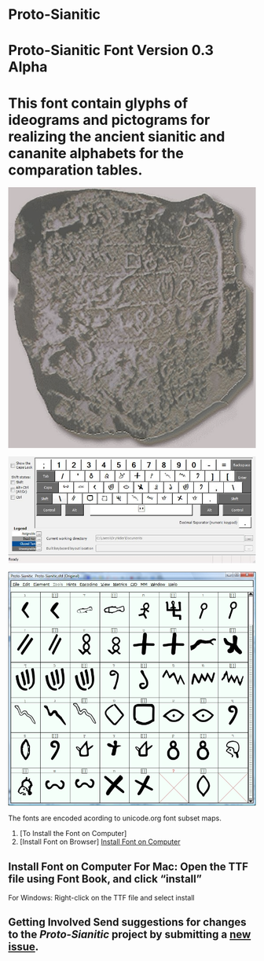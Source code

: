 # Proto-Sianitic

# Proto-Sianitic Font Version 0.3 Alpha
  
# This font contain glyphs of ideograms and pictograms for realizing the ancient sianitic and cananite alphabets for the comparation tables.


![Sample](Sinai-349-LowQ.png)

![Sample](ScreenShouts/phn-LB-Proto-Sianitic.jpg)

![Sample](ScreenShouts/map_034_05122021_150551.jpg)

The fonts are encoded acording to unicode.org font subset maps.
   
1. [To Install the Font on Computer]     
2. [Install Font on Browser]   [Install Font on Computer](#install-font-on-computer) 
    
## Install Font on Computer    For Mac: Open the TTF file using Font Book, and click “install”
      
For Windows: Right-click on the TTF file and select install 
  
## Getting Involved  Send suggestions for changes to the *Proto-Sianitic* project by submitting a [new issue](https://github.com/beitdina/Proto-Sianitic/issues/new).
